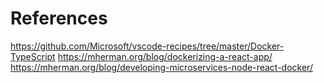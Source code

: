 # References

https://github.com/Microsoft/vscode-recipes/tree/master/Docker-TypeScript
https://mherman.org/blog/dockerizing-a-react-app/
https://mherman.org/blog/developing-microservices-node-react-docker/
